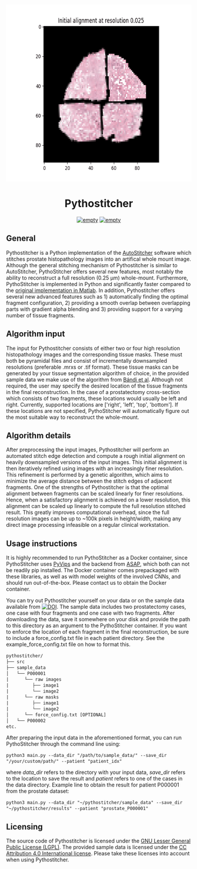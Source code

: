 <p align="center">
  <img width="640" height="480" src="./tform_progression.gif">
</p>

<h1 align="center">Pythostitcher</h2>

<p align="center">
   <a href="https://github.com/psf/black"><img alt="empty" src=https://img.shields.io/badge/code%20style-black-000000.svg></a>
   <a href="https://github.com/PyCQA/pylint"><img alt="empty" src=https://img.shields.io/badge/linting-pylint-yellowgreen></a>
</p>
    
## General
Pythostitcher is a Python implementation of the [AutoStitcher](https://www.nature.com/articles/srep29906) software which stitches prostate histopathology images into an artifical whole mount image. Although the general stitching mechanism of Pythostitcher is similar to AutoStitcher, PythoStitcher offers several new features, most notably the ability to reconstruct a full resolution (0.25 µm) whole-mount. Furthermore, PythoStitcher is implemented in Python and significantly faster compared to the [original implementation in Matlab](https://engineering.case.edu/centers/ccipd/content/software). In addition, Pythostitcher offers several new advanced features such as 1) automatically finding the optimal fragment configuration, 2) providing a smooth overlap between overlapping parts with gradient alpha blending and 3) providing support for a varying number of tissue fragments. 

## Algorithm input
The input for Pythostitcher consists of either two or four high resolution histopathology images and the corresponding tissue masks. These must both be pyramidal files and consist of incrementally downsampled resolutions (preferable .mrxs or .tif format).  These tissue masks can be generated by your tissue segmentation algorithm of choice, in the provided sample data we make use of the algorithm from [Bándi et al](https://pubmed.ncbi.nlm.nih.gov/31871843/). Although not required, the user may specify the desired location of the tissue fragments in the final reconstruction. In the case of a prostatectomy cross-section which consists of two fragments, these locations would usually be left and right. Currently, supported locations are ['right', 'left', 'top', 'bottom']. If these locations are not specified, PythoStitcher will automatically figure out the most suitable way to reconstruct the whole-mount. 

## Algorithm details
After preprocessing the input images, Pythostitcher will perform an automated stitch edge detection and compute a rough initial alignment on heavily downsampled versions of the input images. This initial alignment is then iteratively refined using images with an increasingly finer resolution. This refinement is performed by a genetic algorithm, which aims to minimize the average distance between the stitch edges of adjacent fragments. One of the strengths of Pythostitcher is that the optimal alignment between fragments can be scaled linearly for finer resolutions. Hence, when a satisfactory alignment is achieved on a lower resolution, this alignment can be scaled up linearly to compute the full resolution stitched result. This greatly improves computational overhead, since the full resolution images can be up to ~100k pixels in height/width, making any direct image processing infeasible on a regular clinical workstation.

## Usage instructions
It is highly recommended to run PythoStitcher as a Docker container, since PythoStitcher uses [PyVips](https://github.com/libvips/pyvips) and the backend from [ASAP](https://github.com/computationalpathologygroup/ASAP), which both can not be readily pip installed. The Docker container comes prepackaged with these libraries, as well as with model weights of the involved CNNs, and should run out-of-the-box. Please contact us to obtain the Docker container.

You can try out Pythostitcher yourself on your data or on the sample data available from <a href="https://zenodo.org/record/7636102"><img src="https://zenodo.org/badge/DOI/10.5281/zenodo.7636102.svg" alt="DOI"></a>. The sample data includes two prostatectomy cases, one case with four fragments and one case with two fragments. After downloading the data, save it somewhere on your disk and provide the path to this directory as an argument to the PythoStitcher container. If you want to enforce the location of each fragment in the final reconstruction, be sure to include a force_config.txt file in each patient directory. See the example_force_config.txt file on how to format this. 
	
	pythostitcher/ 
	├── src
	├── sample_data
	│   └── P000001
	|      └── raw images
	|         ├── image1
	|         └── image2
	|      └── raw masks
	|         ├── image1
	|         └── image2
	│      └── force_config.txt [OPTIONAL]
	│   └── P000002
	etc.


            
After preparing the input data in the aforementioned format, you can run PythoStitcher through the command line using:

    python3 main.py --data_dir "/path/to/sample_data/" --save_dir "/your/custom/path/" --patient "patient_idx"
where *data_dir* refers to the directory with your input data, *save_dir* refers to the location to save the result and *patient* refers to one of the cases in the data directory. Example line to obtain the result for patient P000001 from the prostate dataset:

    python3 main.py --data_dir "~/pythostitcher/sample_data" --save_dir "~/pythostitcher/results" --patient "prostate_P000001"
 

## Licensing
The source code of Pythostitcher is licensed under the [GNU Lesser General Public License (LGPL)](https://www.gnu.org/licenses/lgpl-3.0.nl.html). The provided sample data is licensed under the [CC Attribution 4.0 International license](https://creativecommons.org/licenses/by/4.0/legalcode). Please take these licenses into account when using Pythostitcher.

